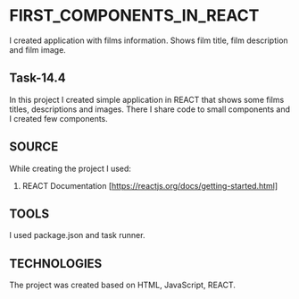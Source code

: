 # FIRST_COMPONENTS_IN_REACT

I created application with films information. Shows film title, film description and film image.

## Task-14.4

In this project I created simple application in REACT that shows some films titles, descriptions and images. There I share code to small components and I created few components.
 
## SOURCE 
While creating the project I used: 
1. REACT Documentation [https://reactjs.org/docs/getting-started.html]

## TOOLS 
I used package.json and task runner.

## TECHNOLOGIES 
The project was created based on HTML, JavaScript, REACT.
